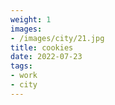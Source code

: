 ```yaml
---
weight: 1
images:
- /images/city/21.jpg
title: cookies
date: 2022-07-23
tags:
- work
- city
---
```

